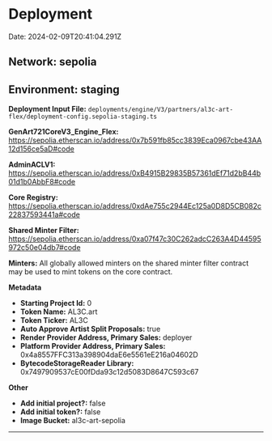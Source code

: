 
# Deployment

Date: 2024-02-09T20:41:04.291Z

## **Network:** sepolia

## **Environment:** staging

**Deployment Input File:** `deployments/engine/V3/partners/al3c-art-flex/deployment-config.sepolia-staging.ts`

**GenArt721CoreV3_Engine_Flex:** https://sepolia.etherscan.io/address/0x7b591fb85cc3839Eca0967cbe43AA12d156ce5aD#code

**AdminACLV1:** https://sepolia.etherscan.io/address/0xB4915B29835B57361dEf71d2bB44b01d1b0AbbF8#code

**Core Registry:** https://sepolia.etherscan.io/address/0xdAe755c2944Ec125a0D8D5CB082c22837593441a#code

**Shared Minter Filter:** https://sepolia.etherscan.io/address/0xa07f47c30C262adcC263A4D44595972c50e04db7#code

**Minters:** All globally allowed minters on the shared minter filter contract may be used to mint tokens on the core contract.

**Metadata**

- **Starting Project Id:** 0
- **Token Name:** AL3C.art
- **Token Ticker:** AL3C
- **Auto Approve Artist Split Proposals:** true
- **Render Provider Address, Primary Sales:** deployer
- **Platform Provider Address, Primary Sales:** 0x4a8557FFC313a398904daE6e5561eE216a04602D
- **BytecodeStorageReader Library:** 0x7497909537cE00fDda93c12d5083D8647C593c67

**Other**

- **Add initial project?:** false
- **Add initial token?:** false
- **Image Bucket:** al3c-art-sepolia

---

